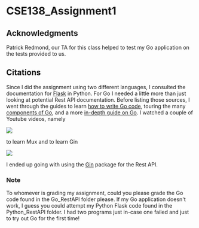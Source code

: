 # CSE138_Assignment1

## Acknowledgments
Patrick Redmond, our TA for this class helped to test my Go application on
the tests provided to us.

## Citations
Since I did the assignment using two different languages, I consulted the documentation for [Flask](https://flask.palletsprojects.com/en/1.1.x/) in Python. For Go I needed a little more than just looking at potential Rest API documentation. Before listing those sources, I went through the guides to learn [how to write Go code](https://golang.org/doc/code), touring the many [components of Go](https://golang.org/doc/), and a more [in-depth guide on Go](https://golang.org/doc/effective_go). I watched a couple of Youtube videos, namely 

<a href="https://www.youtube.com/watch?v=SonwZ6MF5BE&ab_channel=TraversyMedia"><img src="https://external-content.duckduckgo.com/iu/?u=https%3A%2F%2Fi.ytimg.com%2Fvi%2FSonwZ6MF5BE%2Fmaxresdefault.jpg&f=1&nofb=1" style="max-width: 100%"></a>

to learn Mux and to learn Gin 

<a href="https://www.youtube.com/watch?v=LOn1GUsjOF4&list=WL&index=12&t=254s&ab_channel=DavidAlsh"><img src="https://external-content.duckduckgo.com/iu/?u=https%3A%2F%2Fi.ytimg.com%2Fvi%2FLOn1GUsjOF4%2Fmaxresdefault.jpg&f=1&nofb=1" style="max-width: 100%"></a>

I ended up going with using the [Gin](https://github.com/gin-gonic/gin) package for the Rest API.

### Note
To whomever is grading my assignment, could you please grade the Go code found in the Go_RestAPI folder please. If my Go application doesn't work, I guess you could attempt my Python Flask code found in the Python_RestAPI folder. I had two programs just in-case one failed and just to try out Go for the first time! 